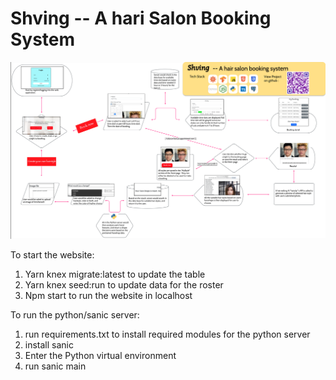 # Shving -- A hari Salon Booking System

![alt text](<Screenshot 2024-03-19 at 6.12.39 PM.png>)

To start the website:

1. Yarn knex migrate:latest to update the table
2. Yarn knex seed:run to update data for the roster
3. Npm start to run the website in localhost

To run the python/sanic server:

1. run requirements.txt to install required modules for the python server
2. install sanic
3. Enter the Python virtual environment
4. run sanic main
